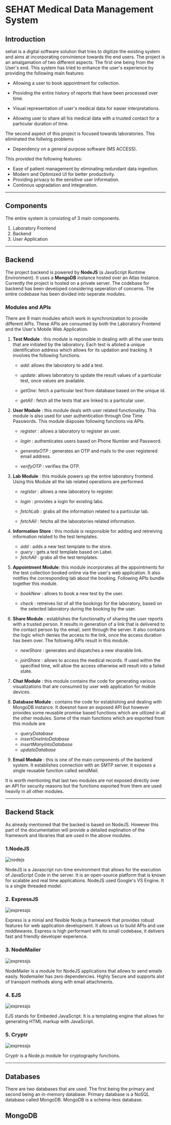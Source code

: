 # **SEHAT** Medical Data Management System

## Introduction

sehat is a digital software solution that tries to digitize the existing system and aims at incorporating convinience towards the end users. The project is an
amalgamation of two different aspects. The first one being from the User's end.
This system has tried to enhance the user's experience by providing the following main features:

- Allowing a user to book appointment for collection.

- Providing the entire history of reports that have been processed over time.

- Visual representation of user's medical data for easier interpretations.

- Allowing user to share all his medical data with a trusted contact for a particular duration of time.

The second aspect of this project is focused towards laboratories. This eliminated the follwing problems

- Dependency on a general purpose software (MS ACCESS).

This provided the following features:

- Ease of patient management by eliminating redundant data ingestion.
- Modern and Optimized UI for better productivity.
- Providing privacy to the sensitive user information.
- Continous upgradation and integeration.

---

## Components

The entire system is consisting of 3 main components.

1. Laboratory Frontend
1. Backend
1. User Application

---

## Backend

The project backend is powered by **NodeJS** (a JavaScript Runtime Environment). It uses a **MongoDB** instance hosted over an Atlas Instance. Currently the project is hosted on a private server. The codebase for backend has been developed considering seperation of concerns. The entire codebase has been divided into seperate modules.

### Modules and APIs

There are 9 main modules which work in synchronization to provide different APIs. These APIs are consumed by both the Laboratory Frontend and the User's Mobile Web Application.

1. **Test Module** : this module is reponsible in dealing with all the user tests that are initiated by the laboratory. Each test is alloted a unique identification address which allows for its updation and tracking. It involves the following functions.

   - _add_: allows the laboratory to add a test.

   - _update_: allows laboratory to update the result values of a particular test, once values are available.

   - _getOne_: fetch a particular test from database based on the unique id.

   - _getAll_ : fetch all the tests that are linked to a particular user.

1. **User Module** : this module deals with user related functionality. This module is also used for user authentication through One Time Passwords. This module disposes following functions via APIs.

   - _register_ : allows a laboratory to register an user.

   - _login_ : authenticates users based on Phone Number and Password.

   - _generateOTP_ : generates an OTP and mails to the user registered email address.

   - _verifyOTP_ : verifies the OTP.

1. **Lab Module** : this module powers up the entire laboratory frontend. Using this Module all the lab related operations are performed.

   - _register_ : allows a new laboratory to register.

   - _login_ : provides a login for existing labs.

   - _fetchLab_ : grabs all the information related to a particular lab.

   - _fetchAll_ : fetchs all the laboratories related information.

1. **Information Store** : this module is responsible for adding and retreiving information related to the test templates.

   - _add_ : adds a new test template to the store.
   - _query_ : gets a test template based on Label.
   - _fetchAll_ : grabs all the test templates.

1. **Appointment Module**: this module incorporates all the appointments for the test collection booked online via the user's web application. It also notifies the corresponding lab about the booking. Following APIs bundle together this module.

   - _bookNew_ : allows to book a new test by the user.

   - _check_ : retreives list of all the bookings for the laboratory, based on the selected laboratory during the booking by the user.

1. **Share Module** : establishes the functionality of sharing the user reports with a trusted person. It results in generation of a link that is delivered to the contact person by the email, sent through the server. It also contains the logic which denies the access to the link, once the access duration has been over. The following APIs result in this module.

   - _newShare_ : generates and dispatches a new sharable link.

   - _joinShare_ : allows to access the medical records. If used within the specified time, will allow the access otherwise will result into a failed state.

1. **Chat Module** : this module contains the code for generating various visualizations that are consumed by user web application for mobile devices.

1. **Database Module** : contains the code for establishing and dealing with MongoDB instance. It doesnot have an exposed API but however provides some reusable promise based functions which are utilized in all the other modules. Some of the main functions which are exported from this module are

   - _queryDatabase_
   - _insertOneIntoDatabase_
   - _insertManyIntoDatabase_
   - _updateDatabase_

1. **Email Module** : this is one of the main components of the backend system. It establishes connection with an SMTP server. It exposes a single reusable function called sendMail.

It is worth mentioning that last two modules are not exposed directly over an API for security reasons but the functions exported from them are used heavily in all other modules.

---

## Backend Stack

As already mentioned that the backed is based on NodeJS. However this part of the documentation will provide a detailed explination of the framework and libraries that are used in the above modules.

### 1.**NodeJS**

![nodejs](http://127.0.0.1:5500/images/node.png)

NodeJS is a Javascript run-time environment that allows for the execution of JavaScript Code in the server. It is an open-source platform that is known for scalable and real time applications. NodeJS used Google's VS Engine. It is a single threaded model.

### 2. **ExpressJS**

![expressjs](/images/express.png)

Express is a minial and flexible Node.js framework that provides robust features for web application development. It allows us to build APIs and use middlewares. Express is high performant with its small codebase, it delivers fast and friendly developer experience.

### 3. **NodeMailer**

![expressjs](/images/nodemailer.png)

NodeMailer is a module for NodeJS applications that allows to send emails easily. Nodemailer has zero dependencies. Highly Secure and supports alot of transport methods along with email attachments.

### 4. **EJS**

![expressjs](/images/ejs.png)

EJS stands for Embeded JavaScript. It is a templating engine that allows for generating HTML markup with JavaScript.

### 5. **Cryptr**

![expressjs](/images/cryptr.png)

Cryptr is a Node.js module for cryptography functions.

---

## **Databases**

There are two databases that are used. The first being the primary and second being an in-memory database. Primary database is a NoSQL database called MongoDB. MongoDB is a schema-less database.

## MongoDB
